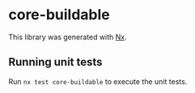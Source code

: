 # core-buildable

This library was generated with [Nx](https://nx.dev).

## Running unit tests

Run `nx test core-buildable` to execute the unit tests.

